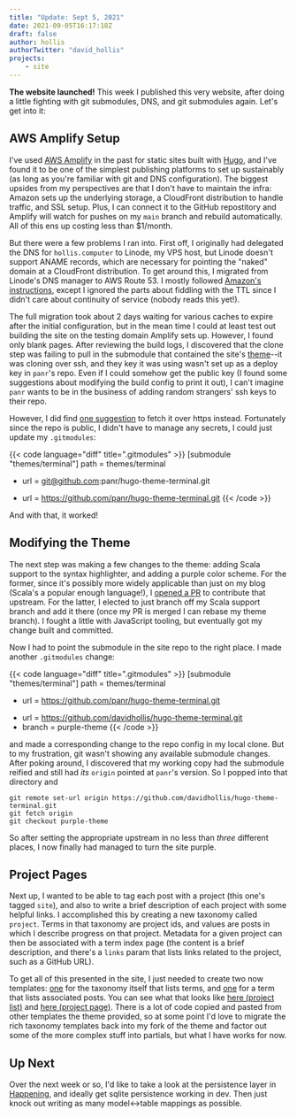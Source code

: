 ```yaml
---
title: "Update: Sept 5, 2021"
date: 2021-09-05T16:17:18Z
draft: false
author: hollis
authorTwitter: "david_hollis"
projects:
    - site
---
```


**The website launched!** This week I published this very website, after doing a little fighting with git submodules, DNS, and git submodules again. Let's get into it:


## AWS Amplify Setup

I've used [AWS Amplify][amplify] in the past for static sites built with [Hugo][hugo], and I've found it to be one of the simplest publishing platforms to set up sustainably (as long as you're familiar with git and DNS configuration). The biggest upsides from my perspectives are that I don't have to maintain the infra: Amazon sets up the underlying storage, a CloudFront distribution to handle traffic, and SSL setup. Plus, I can connect it to the GitHub repostitory and Amplify will watch for pushes on my `main` branch and rebuild automatically. All of this ens up costing less than $1/month.

But there were a few problems I ran into. First off, I originally had delegated the DNS for `hollis.computer` to Linode, my VPS host, but Linode doesn't support ANAME records, which are necessary for pointing the "naked" domain at a CloudFront distribution. To get around this, I migrated from Linode's DNS manager to AWS Route 53. I mostly followed [Amazon's instructions][migrate-route53], except I ignored the parts about fiddling with the TTL since I didn't care about continuity of service (nobody reads this yet!).

The full migration took about 2 days waiting for various caches to expire after the initial configuration, but in the mean time I could at least test out building the site on the testing domain Amplify sets up. However, I found only blank pages. After reviewing the build logs, I discovered that the clone step was failing to pull in the submodule that contained the site's [theme][theme-repo]--it was cloning over ssh, and they key it was using wasn't set up as a deploy key in `panr`'s repo. Even if I could somehow get the public key (I found some suggestions about modifying the build config to print it out), I can't imagine `panr` wants to be in the business of adding random strangers' ssh keys to their repo.

However, I did find [one suggestion][amplify-submodule-fix] to fetch it over https instead. Fortunately since the repo is public, I didn't have to manage any secrets, I could just update my `.gitmodules`:

{{< code language="diff" title=".gitmodules" >}}
[submodule "themes/terminal"]
	path = themes/terminal
-	url = git@github.com:panr/hugo-theme-terminal.git
+	url = https://github.com/panr/hugo-theme-terminal.git
{{< /code >}}

And with that, it worked!


## Modifying the Theme

The next step was making a few changes to the theme: adding Scala support to the syntax highlighter, and adding a purple color scheme. For the former, since it's possibly more widely applicable than just on my blog (Scala's a popular enough language!), I [opened a PR][scala-support-pr] to contribute that upstream. For the latter, I elected to just branch off my Scala support branch and add it there (once my PR is merged I can rebase my theme branch). I fought a little with JavaScript tooling, but eventually got my change built and committed.

Now I had to point the submodule in the site repo to the right place. I made another `.gitmodules` change:

{{< code language="diff" title=".gitmodules" >}}
[submodule "themes/terminal"]
	path = themes/terminal
-	url = https://github.com/panr/hugo-theme-terminal.git
+	url = https://github.com/davidhollis/hugo-theme-terminal.git
+	branch = purple-theme
{{< /code >}}

and made a corresponding change to the repo config in my local clone. But to my frustration, git wasn't showing any available submodule changes. After poking around, I discovered that my working copy had the submodule reified and still had _its_ `origin` pointed at `panr`'s version. So I popped into that directory and

```
git remote set-url origin https://github.com/davidhollis/hugo-theme-terminal.git
git fetch origin
git checkout purple-theme
```

So after setting the appropriate upstream in no less than _three_ different places, I now finally had managed to turn the site purple.


## Project Pages

Next up, I wanted to be able to tag each post with a project (this one's tagged `site`), and also to write a brief description of each project with some helpful links. I accomplished this by creating a new taxonomy called `project`. Terms in that taxonomy are project ids, and values are posts in which I describe progress on that project. Metadata for a given project can then be associated with a term index page (the content is a brief description, and there's a `links` param that lists links related to the project, such as a GitHub URL).

To get all of this presented in the site, I just needed to create two now templates: [one][tax-template] for the taxonomy itself that lists terms, and [one][term-template] for a term that lists associated posts. You can see what that looks like [here (project list)](/projects) and [here (project page)](/projects/site). There is a lot of code copied and pasted from other templates the theme provided, so at some point I'd love to migrate the rich taxonomy templates back into my fork of the theme and factor out some of the more complex stuff into partials, but what I have works for now.


## Up Next

Over the next week or so, I'd like to take a look at the persistence layer in [Happening](/projects/happening), and ideally get sqlite persistence working in dev. Then just knock out writing as many model<->table mappings as possible.


[amplify]: https://aws.amazon.com/amplify/
[hugo]: https://gohugo.io/
[migrate-route53]: https://docs.aws.amazon.com/Route53/latest/DeveloperGuide/migrate-dns-domain-in-use.html
[theme-repo]: https://github.com/panr/hugo-theme-terminal
[amplify-submodule-fix]: https://stackoverflow.com/a/57323851
[scala-support-pr]: https://github.com/panr/hugo-theme-terminal/pull/273
[tax-template]: https://github.com/davidhollis/hollis.computer/blob/main/layouts/projects/terms.html
[term-template]: https://github.com/davidhollis/hollis.computer/blob/main/layouts/projects/list.html